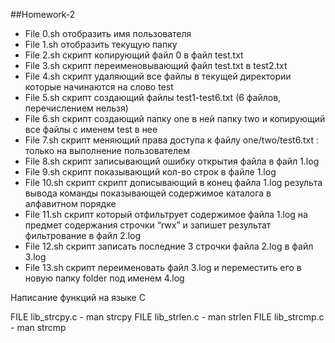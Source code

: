 ##Homework-2

* File 0.sh отобразить имя пользователя 
* File 1.sh отобразить текущую папку
* File 2.sh скрипт копирующий файл 0 в файл test.txt
* File 3.sh скрипт переименовывающий файл test.txt в test2.txt
* File 4.sh скрипт удаляющий все файлы в текущей директории которые начинаются на слово test
* File 5.sh скрипт создающий файлы test1-test6.txt (6 файлов, перечислением нельзя)
* File 6.sh скрипт создающий папку one в ней папку two и копирующий все файлы с именем test в нее 
* File 7.sh скрипт меняющий права доступа к файлу one/two/test6.txt : только на выполнение пользователем
* File 8.sh скрипт записывающий ошибку открытия файла в файл 1.log
* File 9.sh скрипт показывающий кол-во строк в файле 1.log
* File 10.sh скрипт скрипт дописывающий в конец файла 1.log результа вывода команды показывающей содержимое каталога в алфавитном порядке
* File 11.sh скрипт который отфильтрует содержимое файла 1.log на предмет содержания строчки “rwx” и запишет результат фильтрование в файл 2.log
* File 12.sh скрипт записать последние 3 строчки файла 2.log в файл 3.log
* File 13.sh скрипт переименовать файл 3.log и переместить его в новую папку folder под именем 4.log

Написание функций на языке С

 FILE lib_strcpy.c -  man strcpy
 FILE lib_strlen.c - man strlen
 FILE lib_strcmp.c - man strcmp

 
